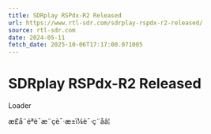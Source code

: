 ```yaml
---
title: SDRplay RSPdx-R2 Released
url: https://www.rtl-sdr.com/sdrplay-rspdx-r2-released/
source: rtl-sdr.com
date: 2024-05-11
fetch_date: 2025-10-06T17:17:00.071005
---
```


# SDRplay RSPdx-R2 Released

Loader

æ­£å¨éªè¯æ¨çè¯·æ±ï¼è¯·ç¨åâ¦